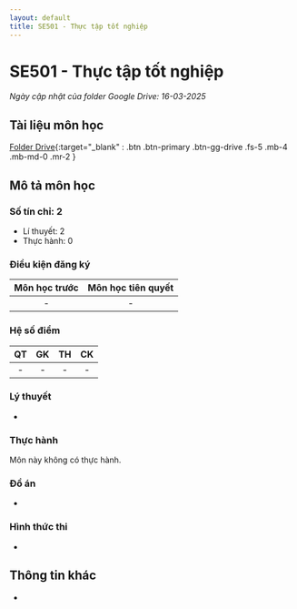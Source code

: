 ```yaml
---
layout: default
title: SE501 - Thực tập tốt nghiệp
---
```


# SE501 - Thực tập tốt nghiệp

*Ngày cập nhật của folder Google Drive: 16-03-2025*
## Tài liệu môn học 
[Folder Drive](https://drive.google.com/drive/folders/1DALAB95GDtuCCO_B_TG8bnxChpxORPAV){:target="_blank" : .btn .btn-primary .btn-gg-drive .fs-5 .mb-4 .mb-md-0 .mr-2 }

## Mô tả môn học

### Số tín chỉ: 2
- Lí thuyết: 2
- Thực hành: 0

### Điều kiện đăng ký

| Môn học trước| Môn học tiên quyết  |
|------|-----|
| <center> - </center>| <center>-</center>|

### Hệ số điểm

| QT   | GK  | TH  | CK  |
|------|-----|-----|-----|
| <center>-</center>| <center>-</center>| <center>-</center> | <center>-</center> |

### Lý thuyết
-
### Thực hành

Môn này không có thực hành.

### Đồ án
-
### Hình thức thi
-
## Thông tin khác
-